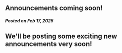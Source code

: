 ## Announcements coming soon!

##### *Posted on Feb 17, 2025*

We'll be posting some exciting new announcements very soon!
---

